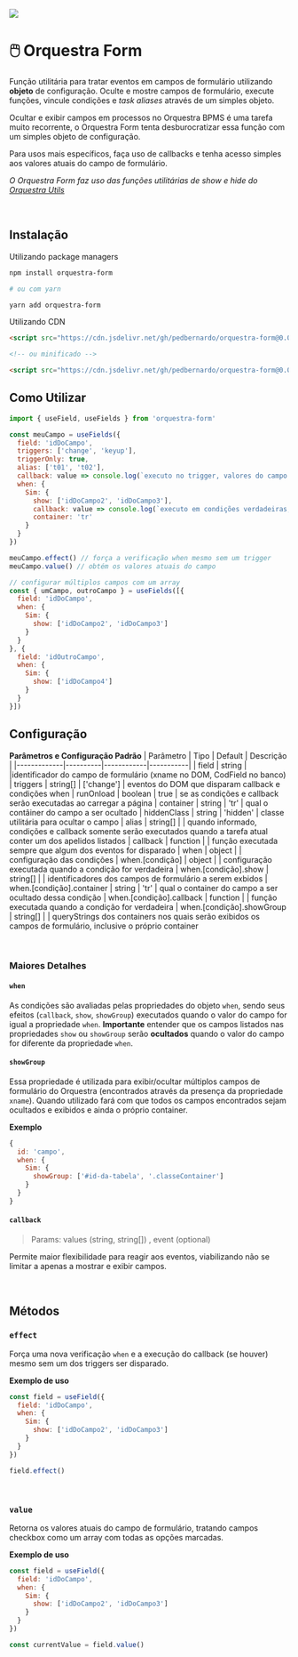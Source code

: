 [![](https://data.jsdelivr.com/v1/package/gh/pedbernardo/orquestra-form/badge)](https://www.jsdelivr.com/package/gh/pedbernardo/orquestra-form)
# 🖱️ Orquestra Form
Função utilitária para tratar eventos em campos de formulário utilizando **objeto** de configuração. Oculte e mostre campos de formulário, execute funções, vincule condições e _task aliases_ através de um simples objeto.

Ocultar e exibir campos em processos no Orquestra BPMS é uma tarefa muito recorrente, o Orquestra Form tenta desburocratizar essa função com um simples objeto de configuração.

Para usos mais específicos, faça uso de callbacks e tenha acesso simples aos valores atuais do campo de formulário.

_O Orquestra Form faz uso das funções utilitárias de show e hide do [Orquestra Utils](https://github.com/pedbernardo/orquestra-utils)_

<br>

## Instalação
Utilizando package managers

```bash
npm install orquestra-form

# ou com yarn

yarn add orquestra-form
```

Utilizando CDN
```html
<script src="https://cdn.jsdelivr.net/gh/pedbernardo/orquestra-form@0.0.1/dist/orquestra-form.js"></script>

<!-- ou minificado -->

<script src="https://cdn.jsdelivr.net/gh/pedbernardo/orquestra-form@0.0.1/dist/orquestra-form.min.js"></script>
```


## Como Utilizar

```js
import { useField, useFields } from 'orquestra-form'

const meuCampo = useFields({
  field: 'idDoCampo',
  triggers: ['change', 'keyup'],
  triggerOnly: true,
  alias: ['t01', 't02'],
  callback: value => console.log(`executo no trigger, valores do campo: ${value}`),
  when: {
    Sim: {
      show: ['idDoCampo2', 'idDoCampo3'],
      callback: value => console.log(`executo em condições verdadeiras, valores do campo: ${value}`),
      container: 'tr'
    }
  }
})

meuCampo.effect() // força a verificação when mesmo sem um trigger
meuCampo.value() // obtém os valores atuais do campo

// configurar múltiplos campos com um array
const { umCampo, outroCampo } = useFields([{
  field: 'idDoCampo',
  when: {
    Sim: {
      show: ['idDoCampo2', 'idDoCampo3']
    }
  }
}, {
  field: 'idOutroCampo',
  when: {
    Sim: {
      show: ['idDoCampo4']
    }
  }
}])
```

## Configuração

**Parâmetros e Configuração Padrão**
| Parâmetro   | Tipo     | Default    | Descrição |
|-------------|----------|------------|-----------|
| field       | string   |            |identificador do campo de formulário (xname no DOM, CodField no banco)
| triggers    | string[] | ['change'] | eventos do DOM que disparam callback e condições when
| runOnload   | boolean  | true       | se as condições e callback serão executadas ao carregar a página
| container   | string   | 'tr'       | qual o contâiner do campo a ser ocultado
| hiddenClass | string   | 'hidden'   | classe utilitária para ocultar o campo
| alias       | string[] |            | quando informado, condições e callback somente serão executados quando a tarefa atual conter um dos apelidos listados
| callback    | function |            | função executada sempre que algum dos eventos for disparado
| when        | object   |            | configuração das condições
| when.[condição] | object |  | configuração executada quando a condição for verdadeira
| when.[condição].show | string[] | | identificadores dos campos de formulário a serem exbidos
| when.[condição].container | string | 'tr' | qual o container do campo a ser ocultado dessa condição
| when.[condição].callback | function | | função executada quando a condição for verdadeira
| when.[condição].showGroup | string[] | | queryStrings dos containers nos quais serão exibidos os campos de formulário, inclusive o próprio container

<br>

### Maiores Detalhes

#### `when`
As condições são avaliadas pelas propriedades do objeto `when`, sendo seus efeitos (`callback`, `show`, `showGroup`) executados quando o valor do campo for igual a propriedade `when`.
**Importante** entender que os campos listados nas propriedades `show` ou `showGroup` serão **ocultados** quando o valor do campo for diferente da propriedade `when`.

#### `showGroup`
Essa propriedade é utilizada para exibir/ocultar múltiplos campos de formulário do Orquestra (encontrados através da presença da propriedade `xname`). Quando utilizado fará com que todos os campos encontrados sejam ocultados e exibidos e ainda o próprio container.

**Exemplo**
```js
{
  id: 'campo',
  when: {
    Sim: {
      showGroup: ['#id-da-tabela', '.classeContainer']
    }
  }
}
```

#### `callback`
> Params: values (string, string[]) , event (optional)

Permite maior flexibilidade para reagir aos eventos, viabilizando não se limitar a apenas a mostrar e exibir campos.

<br>

## Métodos

### `effect`
Força uma nova verificação `when` e a execução do callback (se houver) mesmo sem um dos triggers ser disparado.

**Exemplo de uso**
```js
const field = useField({
  field: 'idDoCampo',
  when: {
    Sim: {
      show: ['idDoCampo2', 'idDoCampo3']
    }
  }
})

field.effect()
```

<br>

### `value`
Retorna os valores atuais do campo de formulário, tratando campos checkbox como um array com todas as opções marcadas.

**Exemplo de uso**
```js
const field = useField({
  field: 'idDoCampo',
  when: {
    Sim: {
      show: ['idDoCampo2', 'idDoCampo3']
    }
  }
})

const currentValue = field.value()
```
